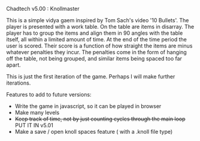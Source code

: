 Chadtech v5.00 : Knollmaster

This is a simple vidya gaem inspired by Tom Sach's video '10 Bullets'. The player is presented with a work table. On the table are items in disarray. The player has to group the items and align them in 90 angles with the table itself, all within a limited amount of time. At the end of the time period the user is scored. Their score is a function of how straight the items are minus whatever penalties they incur. The penalties come in the form of hanging off the table, not being grouped, and similar items being spaced too far apart.

This is just the first iteration of the game. Perhaps I will make further iterations.

Features to add to future versions:
- Write the game in javascript, so it can be played in browser
- Make many levels
- ~~Keep track of time, not by just counting cycles through the main loop~~ PUT IT IN v5.01
- Make a save / open knoll spaces feature ( with a .knoll file type)
